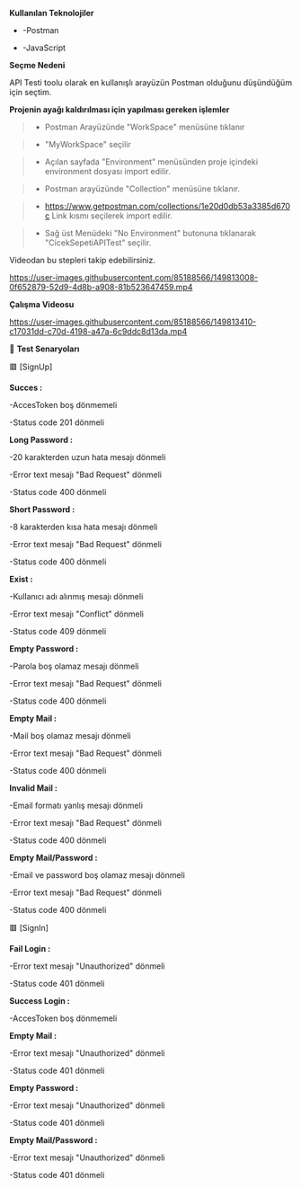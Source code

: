 **Kullanılan Teknolojiler**

* -Postman

* -JavaScript

**Seçme Nedeni**

API Testi toolu olarak en kullanışlı arayüzün Postman olduğunu düşündüğüm için seçtim.

**Projenin ayağı kaldırılması için yapılması gereken işlemler**

>- Postman Arayüzünde "WorkSpace" menüsüne tıklanır

>- "MyWorkSpace" seçilir

>- Açılan sayfada "Environment" menüsünden proje içindeki environment dosyası import edilir.

>- Postman arayüzünde "Collection" menüsüne tıklanır.

>- https://www.getpostman.com/collections/1e20d0db53a3385d670c Link kısmı seçilerek import edilir.

>- Sağ üst Menüdeki "No Environment" butonuna tıklanarak "CicekSepetiAPITest" seçilir.

Videodan bu stepleri takip edebilirsiniz.

https://user-images.githubusercontent.com/85188566/149813008-0f652879-52d9-4d8b-a908-81b523647459.mp4

**Çalışma Videosu**

https://user-images.githubusercontent.com/85188566/149813410-c17031dd-c70d-4198-a47a-6c9ddc8d13da.mp4

🔴 **Test Senaryoları**

🟥 [SignUp]

**Succes :**

-AccesToken boş dönmemeli

-Status code 201 dönmeli

**Long Password :**

-20 karakterden uzun hata mesajı dönmeli

-Error text mesajı "Bad Request" dönmeli

-Status code 400 dönmeli

**Short Password :**

-8 karakterden kısa hata mesajı dönmeli

-Error text mesajı "Bad Request" dönmeli

-Status code 400 dönmeli

**Exist :**

-Kullanıcı adı alınmış mesajı dönmeli

-Error text mesajı "Conflict" dönmeli

-Status code 409 dönmeli

**Empty Password :**

-Parola boş olamaz mesajı dönmeli

-Error text mesajı "Bad Request" dönmeli

-Status code 400 dönmeli

**Empty Mail :**

-Mail boş olamaz mesajı dönmeli

-Error text mesajı "Bad Request" dönmeli

-Status code 400 dönmeli

**Invalid Mail :**

-Email formatı yanlış mesajı dönmeli

-Error text mesajı "Bad Request" dönmeli

-Status code 400 dönmeli

**Empty Mail/Password :**

-Email ve password boş olamaz mesajı dönmeli

-Error text mesajı "Bad Request" dönmeli

-Status code 400 dönmeli

🟥 [SignIn]

**Fail Login :**

-Error text mesajı "Unauthorized" dönmeli

-Status code 401 dönmeli

**Success Login :**

-AccesToken boş dönmemeli

**Empty Mail :**

-Error text mesajı "Unauthorized" dönmeli

-Status code 401 dönmeli

**Empty Password :**

-Error text mesajı "Unauthorized" dönmeli

-Status code 401 dönmeli

**Empty Mail/Password :**

-Error text mesajı "Unauthorized" dönmeli

-Status code 401 dönmeli

